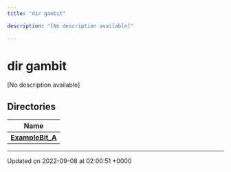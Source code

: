 ```yaml
---
title: "dir gambit"

description: "[No description available]"

---
```


# dir gambit

[No description available]

## Directories

| Name           |
| -------------- |
| **[ExampleBit_A](/documentation/code/files/dir_50ccf42866c2ae392b68d37ab0eec977/#dir-gambit-examplebit-a)**  |






-------------------------------

Updated on 2022-09-08 at 02:00:51 +0000

